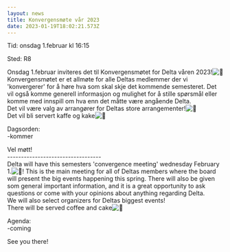 ```yaml
---
layout: news
title: Konvergensmøte vår 2023
date: 2023-01-19T18:02:21.573Z
---
```

Tid: onsdag 1.februar kl 16:15

Sted: R8

Onsdag 1.februar inviteres det til Konvergensmøtet for Delta våren 2023!![💚](https://static.xx.fbcdn.net/images/emoji.php/v9/t33/2/16/1f49a.png)\
Konvergensmøtet er et allmøte for alle Deltas medlemmer der vi 'konvergerer' for å høre hva som skal skje det kommende semesteret. Det vil også komme generell informasjon og mulighet for å stille spørsmål eller komme med innspill om hva enn det måtte være angående Delta.\
Det vil være valg av arrangører for Deltas store arrangementer!![🕺](https://static.xx.fbcdn.net/images/emoji.php/v9/t36/2/16/1f57a.png)\
Det vil bli servert kaffe og kake![🍰](https://static.xx.fbcdn.net/images/emoji.php/v9/t3/2/16/1f370.png)

Dagsorden:\
-kommer

Vel møtt!\
----------------------------------\
Delta will have this semesters 'convergence meeting' wednesday February 1.![💚](https://static.xx.fbcdn.net/images/emoji.php/v9/t33/2/16/1f49a.png)! This is the main meeting for all of Deltas members where the board will present the big events happening this spring. There will also be given som general important information, and it is a great opportunity to ask questions or come with your opinions about anything regarding Delta.\
We will also select organizers for Deltas biggest events!\
There will be served coffee and cake![🍰](https://static.xx.fbcdn.net/images/emoji.php/v9/t3/2/16/1f370.png)

Agenda:\
-coming

See you there!